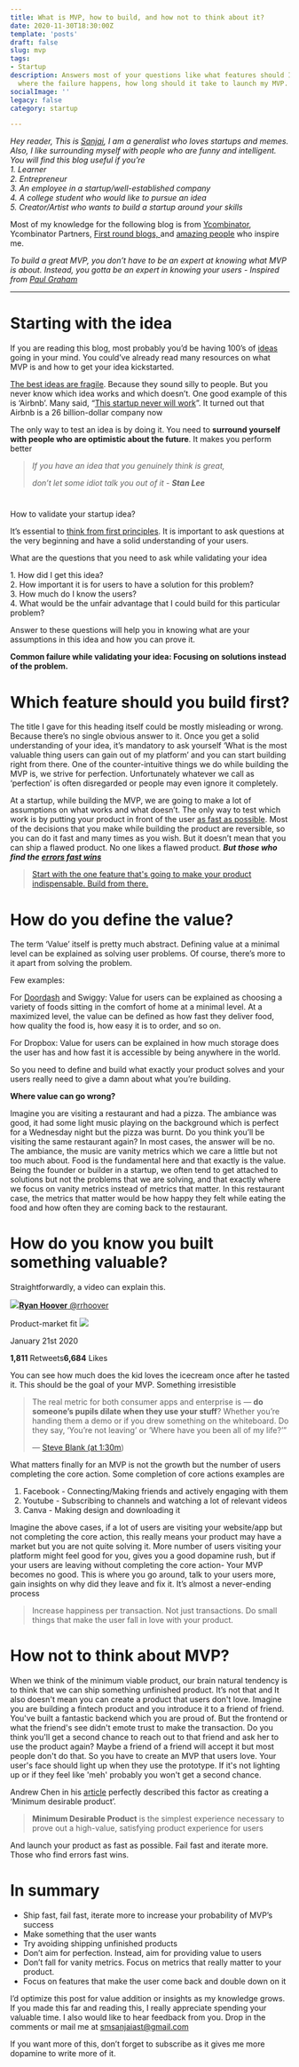 ```yaml
---
title: What is MVP, how to build, and how not to think about it?
date: 2020-11-30T18:30:00Z
template: 'posts'
draft: false
slug: mvp
tags:
- Startup
description: Answers most of your questions like what features should I build first,
  where the failure happens, how long should it take to launch my MVP.
socialImage: ''
legacy: false
category: startup

---
```

_Hey reader, This is_ [_Sanjai_](https://www.twitter.com/sanjai_kutty)_, I am a generalist who loves startups and memes. Also, I like surrounding myself with people who are funny and intelligent. You will find this blog useful if you’re  
1\. Learner  
2\. Entrepreneur  
3\. An employee in a startup/well-established company  
4\. A college student who would like to pursue an idea  
5\. Creator/Artist who wants to build a startup around your skills_

Most of my knowledge for the following blog is from [Ycombinator](https://www.ycombinator.com/), Ycombinator Partners, [First round blogs, ](https://firstround.com/review/dont-serve-burnt-pizza-and-other-lessons-in-building-minimum-lovable-products/)and [amazing people](https://https//www.sanjaikutty.com/people/) who inspire me.

_To build a great MVP, you don’t have to be an expert at knowing what MVP is about. Instead, you gotta be an expert in knowing your users - Inspired from_ [_Paul Graham_](http://paulgraham.com/)

***

# Starting with the idea

  
If you are reading this blog, most probably you’d be having 100’s of [ideas ](https://www.youtube.com/watch?v=vDXkpJw16os&ab_channel=YCombinator)going in your mind. You could’ve already read many resources on what MVP is and how to get your idea kickstarted.  
  
[The best ideas are fragile](https://blog.samaltman.com/idea-generation). Because they sound silly to people. But you never know which idea works and which doesn’t. One good example of this is ‘Airbnb’. Many said, “[This startup never will work](https://medium.com/@bchesky/7-rejections-7d894cbaa084)”. It turned out that Airbnb is a 26 billion-dollar company now  
  
The only way to test an idea is by doing it. You need to **surround yourself with people who are optimistic about the future**. It makes you perform better

> _If you have an idea that you genuinely think is great,_
>
> _don’t let some idiot talk you out of it - **Stan Lee**_

#   
How to validate your startup idea?

It’s essential to [think from first principles](https://jamesclear.com/first-principles). It is important to ask questions at the very beginning and have a solid understanding of your users.  
  
What are the questions that you need to ask while validating your idea  
  
1\. How did I get this idea?  
2\. How important it is for users to have a solution for this problem?  
3\. How much do I know the users?  
4\. What would be the unfair advantage that I could build for this particular problem?  
  
Answer to these questions will help you in knowing what are your assumptions in this idea and how you can prove it.

**Common failure while validating your idea: Focusing on solutions instead of the problem.**

# **Which feature should you build first?**

The title I gave for this heading itself could be mostly misleading or wrong. Because there’s no single obvious answer to it. Once you get a solid understanding of your idea, it’s mandatory to ask yourself ‘What is the most valuable thing users can gain out of my platform’ and you can start building right from there. One of the counter-intuitive things we do while building the MVP is, we strive for perfection. Unfortunately whatever we call as ‘perfection’ is often disregarded or people may even ignore it completely.

At a startup, while building the MVP, we are going to make a lot of assumptions on what works and what doesn’t. The only way to test which work is by putting your product in front of the user [as fast as possible](https://www.slideshare.net/brikis98/startup-dna-speed-wins). Most of the decisions that you make while building the product are reversible, so you can do it fast and many times as you wish. But it doesn’t mean that you can ship a flawed product. No one likes a flawed product. **_But those who find the_** [**_errors fast wins_**](https://www.ycombinator.com/library/4Q-a-minimum-viable-product-is-not-a-product-it-s-a-process)

> [Start with the one feature that's going to make your product indispensable. Build from there.](https://twitter.com/intent/tweet?text=%E2%80%9CStart%20with%20the%20one%20feature%20that%27s%20going%20to%20make%20your%20product%20indispensable.%20Build%20from%20there.%E2%80%9D%20%E2%80%93%20http%3A%2F%2Ffirstround.com%2Freview%2Fdont-serve-burnt-pizza-and-other-lessons-in-building-minimum-lovable-products%2F%3Futm_content%3DShareQuote%26utm_source%3Dtwitter%26utm_medium%3Dsocial%23rt_u%3D1599345925_91Tq11)

# **How do you define the value?**

The term ‘Value’ itself is pretty much abstract. Defining value at a minimal level can be explained as solving user problems. Of course, there’s more to it apart from solving the problem.

Few examples:

For [Doordash](https://www.productdone.com/doordash-concierge-mvp/) and Swiggy: Value for users can be explained as choosing a variety of foods sitting in the comfort of home at a minimal level. At a maximized level, the value can be defined as how fast they deliver food, how quality the food is, how easy it is to order, and so on.

For Dropbox: Value for users can be explained in how much storage does the user has and how fast it is accessible by being anywhere in the world.

So you need to define and build what exactly your product solves and your users really need to give a damn about what you’re building.

**Where value can go wrong?**

Imagine you are visiting a restaurant and had a pizza. The ambiance was good, it had some light music playing on the background which is perfect for a Wednesday night but the pizza was burnt. Do you think you’ll be visiting the same restaurant again? In most cases, the answer will be no. The ambiance, the music are vanity metrics which we care a little but not too much about. Food is the fundamental here and that exactly is the value. Being the founder or builder in a startup, we often tend to get attached to solutions but not the problems that we are solving, and that exactly where we focus on vanity metrics instead of metrics that matter. In this restaurant case, the metrics that matter would be how happy they felt while eating the food and how often they are coming back to the restaurant.

# How do you know you built something valuable?

Straightforwardly, a video can explain this.

[![](https://cdn.substack.com/image/twitter_name/w_36/rrhoover.jpg)**Ryan Hoover** @rrhoover](https://twitter.com/rrhoover/status/1219474560136802305?s=20)

Product-market fit ![](https://cdn.substack.com/image/upload/w_728,c_limit/l_twitter_play_button_rvaygk,w_120/qujyxtfcanytlnqiweiq)

January 21st 2020

**1,811** Retweets**6,684** Likes

You can see how much does the kid loves the icecream once after he tasted it. This should be the goal of your MVP. Something irresistible

> The real metric for both consumer apps and enterprise is — **do someone’s pupils dilate when they use your stuff**? Whether you’re handing them a demo or if you drew something on the whiteboard. Do they say, ‘You’re not leaving’ or ‘Where have you been all of my life?’”
>
> — [Steve Blank (at 1:30m](https://podcasts.apple.com/us/podcast/steve-blank-great-entrepreneurship-is-artistry/id1488560647?i=1000459113604))

What matters finally for an MVP is not the growth but the number of users completing the core action. Some completion of core actions examples are

1. Facebook - Connecting/Making friends and actively engaging with them
2. Youtube - Subscribing to channels and watching a lot of relevant videos
3. Canva - Making design and downloading it

Imagine the above cases, if a lot of users are visiting your website/app but not completing the core action, this really means your product may have a market but you are not quite solving it. More number of users visiting your platform might feel good for you, gives you a good dopamine rush, but if your users are leaving without completing the core action- Your MVP becomes no good. This is where you go around, talk to your users more, gain insights on why did they leave and fix it. It’s almost a never-ending process

> Increase happiness per transaction. Not just transactions. Do small things that make the user fall in love with your product.

# How not to think about MVP?

When we think of the minimum viable product, our brain natural tendency is to think that we can ship something unfinished product. It’s not that and It also doesn't mean you can create a product that users don't love. Imagine you are building a fintech product and you introduce it to a friend of friend. You've built a fantastic backend which you are proud of. But the frontend or what the friend's see didn't emote trust to make the transaction. Do you think you'll get a second chance to reach out to that friend and ask her to use the product again? Maybe a friend of a friend will accept it but most people don't do that. So you have to create an MVP that users love. Your user's face should light up when they use the prototype. If it's not lighting up or if they feel like 'meh' probably you won't get a second chance.

Andrew Chen in his [article](https://andrewchen.co/minimum-desirable-product/) perfectly described this factor as creating a ‘Minimum desirable product’.

> **Minimum Desirable Product** is the simplest experience necessary to prove out a high-value, satisfying product experience for users

And launch your product as fast as possible. Fail fast and iterate more. Those who find errors fast wins.

# **In summary**

* Ship fast, fail fast, iterate more to increase your probability of MVP’s success
* Make something that the user wants
* Try avoiding shipping unfinished products
* Don’t aim for perfection. Instead, aim for providing value to users
* Don’t fall for vanity metrics. Focus on metrics that really matter to your product.
* Focus on features that make the user come back and double down on it

I’d optimize this post for value addition or insights as my knowledge grows. If you made this far and reading this, I really appreciate spending your valuable time. I also would like to hear feedback from you. Drop in the comments or mail me at smsanjaiast@gmail.com

If you want more of this, don’t forget to subscribe as it gives me more dopamine to write more of it.
